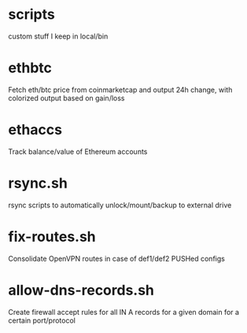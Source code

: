 # scripts
custom stuff I keep in local/bin

ethbtc
======
Fetch eth/btc price from coinmarketcap and output 24h change, with colorized output based on gain/loss

ethaccs
=======
Track balance/value of Ethereum accounts

rsync.sh
========
rsync scripts to automatically unlock/mount/backup to external drive

fix-routes.sh
=============
Consolidate OpenVPN routes in case of def1/def2 PUSHed configs

allow-dns-records.sh
====================
Create firewall accept rules for all IN A records for a given domain for a certain port/protocol
